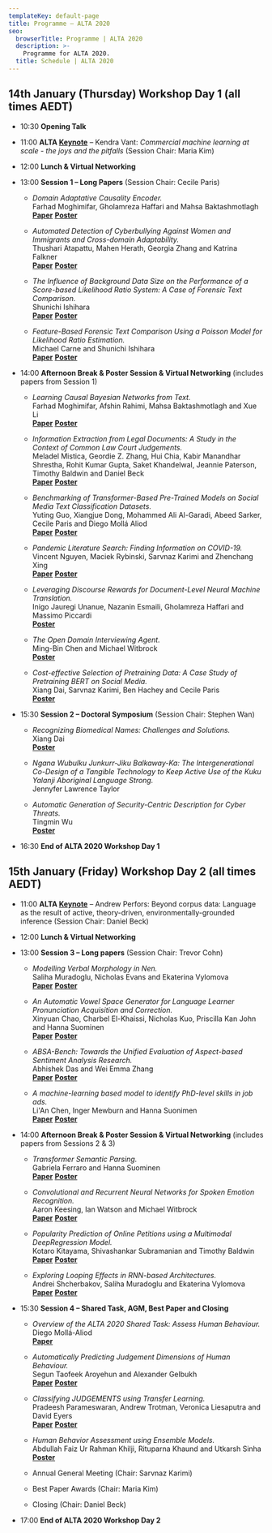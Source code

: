 ```yaml
---
templateKey: default-page
title: Programme – ALTA 2020
seo:
  browserTitle: Programme | ALTA 2020
  description: >-
    Programme for ALTA 2020.
  title: Schedule | ALTA 2020
---
```



## 14th January (Thursday) Workshop Day 1 (all times AEDT)

* 10:30 **Opening Talk**

* 11:00 **ALTA [Keynote](/keynotes)** – Kendra Vant: _Commercial machine learning at scale - the joys and the pitfalls_ (Session Chair: Maria Kim)

* 12:00 **Lunch & Virtual Networking**

* 13:00 **Session 1 – Long Papers** (Session Chair: Cecile Paris) 

  * <span class="badge badge-long"></span> _Domain Adaptative Causality Encoder._     
    Farhad Moghimifar, Gholamreza Haffari and Mahsa Baktashmotlagh   
    **[Paper](/files/ALTA2020_paper_16_L1.pdf)**    **[Poster](/files/ALTA2020_poster_16_L1.pdf)**
    
  * <span class="badge badge-long"></span> _Automated Detection of Cyberbullying Against Women and Immigrants and Cross-domain Adaptability._     
    Thushari Atapattu, Mahen Herath, Georgia Zhang and Katrina Falkner   
    **[Paper](/files/ALTA2020_paper_24_L2.pdf)**    **[Poster](/files/ALTA2020_poster_24_L2.pdf)**
 
  * <span class="badge badge-long"></span> _The Influence of Background Data Size on the Performance of a Score-based Likelihood Ratio System: A Case of Forensic Text Comparison._     
    Shunichi Ishihara   
    **[Paper](/files/ALTA2020_paper_5_L3.pdf)**    **[Poster](/files/ALTA2020_poster_5_L3.pdf)**
    
  * <span class="badge badge-long"></span> _Feature-Based Forensic Text Comparison Using a Poisson Model for Likelihood Ratio Estimation._     
    Michael Carne and Shunichi Ishihara    
    **[Paper](/files/ALTA2020_paper_6_L4.pdf)**    **[Poster](/files/ALTA2020_poster_6_L4.pdf)**
    
* 14:00 **Afternoon Break & Poster Session & Virtual Networking** (includes papers from Session 1)

  * <span class="badge badge-short"></span> _Learning Causal Bayesian Networks from Text._  
    Farhad Moghimifar, Afshin Rahimi, Mahsa Baktashmotlagh and Xue Li   
    **[Paper](/files/ALTA2020_paper_17_S1.pdf)**    **[Poster](/files/ALTA2020_poster_17_S1.pdf)**
  
  * <span class="badge badge-short"></span> _Information Extraction from Legal Documents: A Study in the Context of Common Law Court Judgements._  
    Meladel Mistica, Geordie Z. Zhang, Hui Chia, Kabir Manandhar Shrestha, Rohit Kumar Gupta, Saket Khandelwal, Jeannie Paterson, Timothy Baldwin and Daniel Beck   
    **[Paper](/files/ALTA2020_paper_22_S2.pdf)**    **[Poster](/files/ALTA2020_poster_22_S2.pdf)**
  
  * <span class="badge badge-short"></span> _Benchmarking of Transformer-Based Pre-Trained Models on Social Media Text Classification Datasets._  
    Yuting Guo, Xiangjue Dong, Mohammed Ali Al-Garadi, Abeed Sarker, Cecile Paris and Diego Mollá Aliod   
    **[Paper](/files/ALTA2020_paper_25_S3.pdf)**    **[Poster](/files/ALTA2020_poster_25_S3.pdf)**
  
  * <span class="badge badge-short"></span> _Pandemic Literature Search: Finding Information on COVID-19._  
    Vincent Nguyen, Maciek Rybinski, Sarvnaz Karimi and Zhenchang Xing   
    **[Paper](/files/ALTA2020_paper_27_S4.pdf)**    **[Poster](/files/ALTA2020_poster_27_S4.pdf)**
  
  * <span class="badge badge-abstract"></span> _Leveraging Discourse Rewards for Document-Level Neural Machine Translation._  
    Inigo Jauregi Unanue, Nazanin Esmaili, Gholamreza Haffari and Massimo Piccardi    
    **[Poster](/files/ALTA2020_poster_8_A1.pdf)** 
  
  * <span class="badge badge-abstract"></span> _The Open Domain Interviewing Agent._  
    Ming-Bin Chen and Michael Witbrock    
    **[Poster](/files/ALTA2020_poster_10_A2.pdf)** 
  
  * <span class="badge badge-abstract"></span> _Cost-effective Selection of Pretraining Data: A Case Study of Pretraining BERT on Social Media._  
    Xiang Dai, Sarvnaz Karimi, Ben Hachey and Cecile Paris    
    **[Poster](/files/ALTA2020_poster_13_A3.pdf)** 

* 15:30 **Session 2 – Doctoral Symposium** (Session Chair: Stephen Wan)

  * <span class="badge badge-doctoral"></span> _Recognizing Biomedical Names: Challenges and Solutions._  
    Xiang Dai   
  **[Poster](/files/ALTA2020_poster_P1.pdf)** 
    
  *  <span class="badge badge-doctoral"></span> _Ngana Wubulku Junkurr-Jiku Balkaway-Ka: The Intergenerational Co-Design of a Tangible Technology to Keep Active Use of the Kuku Yalanji Aboriginal Language Strong._  
    Jennyfer Lawrence Taylor
    
  * <span class="badge badge-doctoral"></span> _Automatic Generation of Security-Centric Description for Cyber Threats._  
    Tingmin Wu    
    **[Poster](/files/ALTA2020_poster_P3.pdf)** 
    

* 16:30 **End of ALTA 2020 Workshop Day 1**


## 15th January (Friday) Workshop Day 2 (all times AEDT)


* 11:00 **ALTA [Keynote](/keynotes)** – Andrew Perfors: Beyond corpus data: Language as the result of active, theory-driven, environmentally-grounded inference (Session Chair: Daniel Beck)  

* 12:00 **Lunch & Virtual Networking**

* 13:00 **Session 3 – Long papers** (Session Chair: Trevor Cohn)   

  * <span class="badge badge-long"></span> _Modelling Verbal Morphology in Nen._  
    Saliha Muradoglu, Nicholas Evans and Ekaterina Vylomova   
    **[Paper](/files/ALTA2020_paper_28_L5.pdf)**    **[Poster](/files/ALTA2020_poster_28_L5.pdf)**
    
  * <span class="badge badge-long"></span> _An Automatic Vowel Space Generator for Language Learner Pronunciation Acquisition and Correction._  
    Xinyuan Chao, Charbel El-Khaissi, Nicholas Kuo, Priscilla Kan John and Hanna Suominen   
    **[Paper](/files/ALTA2020_paper_9_L6.pdf)**    **[Poster](/files/ALTA2020_poster_9_L6.pdf)**
    
  * <span class="badge badge-long"></span> _ABSA-Bench: Towards the Unified Evaluation of Aspect-based Sentiment Analysis Research._  
    Abhishek Das and Wei Emma Zhang   
    **[Paper](/files/ALTA2020_paper_18_L7.pdf)**    **[Poster](/files/ALTA2020_poster_18_L7.pdf)**
    
  * <span class="badge badge-long"></span> _A machine-learning based model to identify PhD-level skills in job ads._  
    Li'An Chen, Inger Mewburn and Hanna Suonimen  
    **[Paper](/files/ALTA2020_paper_11_L8.pdf)**    **[Poster](/files/ALTA2020_poster_11_L8.pdf)**
    
* 14:00 **Afternoon Break & Poster Session & Virtual Networking** (includes papers from Sessions 2 & 3)

  * <span class="badge badge-short"></span> _Transformer Semantic Parsing._  
    Gabriela Ferraro and Hanna Suominen   
    **[Paper](/files/ALTA2020_paper_2_S5.pdf)**    **[Poster](/files/ALTA2020_poster_2_S5.pdf)**
  
  * <span class="badge badge-short"></span> _Convolutional and Recurrent Neural Networks for Spoken Emotion Recognition._  
    Aaron Keesing, Ian Watson and Michael Witbrock   
    **[Paper](/files/ALTA2020_paper_20_S6.pdf)**    **[Poster](/files/ALTA2020_poster_20_S6.pdf)**
  
  * <span class="badge badge-short"></span> _Popularity Prediction of Online Petitions using a Multimodal DeepRegression Model._  
    Kotaro Kitayama, Shivashankar Subramanian and Timothy Baldwin   
    **[Paper](/files/ALTA2020_paper_21_S7.pdf)**    **[Poster](/files/ALTA2020_poster_21_S7.pdf)**
  
  * <span class="badge badge-short"></span> _Exploring Looping Effects in RNN-based Architectures._   
    Andrei Shcherbakov, Saliha Muradoglu and Ekaterina Vylomova   
    **[Paper](/files/ALTA2020_paper_29_S8.pdf)**    **[Poster](/files/ALTA2020_poster_29_S8.pdf)**


* 15:30 **Session 4 – Shared Task, AGM, Best Paper and Closing**

  * <span class="badge badge-sharedTask"></span>_Overview of the ALTA 2020 Shared Task: Assess Human Behaviour._  
  Diego Mollá-Aliod   
  **[Paper](/files/ALTA2020_paper_101.pdf)**

  * <span class="badge badge-sharedTask"></span> _Automatically Predicting Judgement Dimensions of Human Behaviour._  
  Segun Taofeek Aroyehun and Alexander Gelbukh   
  **[Paper](/files/ALTA2020_paper_102.pdf)**      **[Poster](/files/ALTA2020_poster_102.pdf)**

  * <span class="badge badge-sharedTask"></span> _Classifying JUDGEMENTS using Transfer Learning._  
  Pradeesh Parameswaran, Andrew Trotman, Veronica Liesaputra and David Eyers   
  **[Paper](/files/ALTA2020_paper_103.pdf)**    **[Poster](/files/ALTA2020_poster_103.pdf)**

  * <span class="badge badge-sharedTask"></span> _Human Behavior Assessment using Ensemble Models._  
  Abdullah Faiz Ur Rahman Khilji, Rituparna Khaund and Utkarsh Sinha    
  **[Poster](/files/ALTA2020_poster_104.pdf)**
  
  * Annual General Meeting (Chair: Sarvnaz Karimi)
  * Best Paper Awards (Chair: Maria Kim)
  * Closing (Chair: Daniel Beck)

* 17:00 **End of ALTA 2020 Workshop Day 2**

